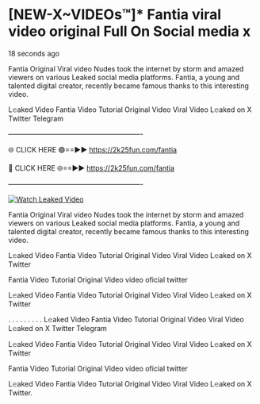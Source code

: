 # [NEW-X~VIDEOs™]* Fantia viral video original Full On Social media x

18 seconds ago

Fantia Original Viral video Nudes took the internet by storm and amazed viewers on various Leaked social media platforms. Fantia, a young and talented digital creator, recently became famous thanks to this interesting video.

L𝚎aked Video Fantia Video Tutorial Original Video Viral Video L𝚎aked on X Twitter Telegram

———————————————————-

🌐 CLICK HERE 🟢==►► https://2k25fun.com/fantia

🔴 CLICK HERE 🌐==►► https://2k25fun.com/fantia

———————————————————-

[![Watch Leaked Video](https://miro.medium.com/v2/resize:fit:828/format:webp/1*cilzJN44JGOrTw9NJCrNHA.gif "Watch Leaked Video")](https://2k25fun.com/fantia)

Fantia Original Viral video Nudes took the internet by storm and amazed viewers on various Leaked social media platforms. Fantia, a young and talented digital creator, recently became famous thanks to this interesting video.

L𝚎aked Video Fantia Video Tutorial Original Video Viral Video L𝚎aked on X Twitter

Fantia Video Tutorial Original Video video oficial twitter

L𝚎aked Video Fantia Video Tutorial Original Video Viral Video L𝚎aked on X Twitter

. . . . . . . . . L𝚎aked Video Fantia Video Tutorial Original Video Viral Video L𝚎aked on X Twitter Telegram

L𝚎aked Video Fantia Video Tutorial Original Video Viral Video L𝚎aked on X Twitter

Fantia Video Tutorial Original Video video oficial twitter

L𝚎aked Video Fantia Video Tutorial Original Video Viral Video L𝚎aked on X Twitter.